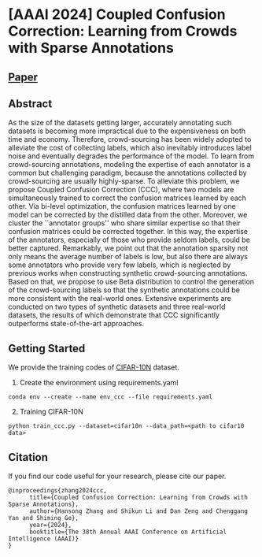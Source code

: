 # [AAAI 2024] Coupled Confusion Correction: Learning from Crowds with Sparse Annotations

## [Paper](https://arxiv.org/abs/2312.07331)
## Abstract
As the size of the datasets getting larger, accurately annotating such datasets is becoming more impractical due to the expensiveness on both time and economy. Therefore, crowd-sourcing has been widely adopted to alleviate the cost of collecting labels, which also inevitably introduces label noise and eventually degrades the performance of the model. To learn from crowd-sourcing annotations, modeling the expertise of each annotator is a common but challenging paradigm, because the annotations collected by crowd-sourcing are usually highly-sparse. To alleviate this problem, we propose Coupled Confusion Correction (CCC), where two models are simultaneously trained to correct the confusion matrices learned by each other. Via bi-level optimization, the confusion matrices learned by one model can be corrected by the distilled data from the other. Moreover, we cluster the ``annotator groups'' who share similar expertise so that their confusion matrices could be corrected together. In this way, the expertise of the annotators, especially of those who provide seldom labels, could be better captured. Remarkably, we point out that the annotation sparsity not only means the average number of labels is low, but also there are always some annotators who provide very few labels, which is neglected by previous works when constructing synthetic crowd-sourcing annotations. Based on that, we propose to use Beta distribution to control the generation of the crowd-sourcing labels so that the synthetic annotations could be more consistent with the real-world ones. Extensive experiments are conducted on two types of synthetic datasets and three real-world datasets, the results of which demonstrate that CCC significantly outperforms state-of-the-art approaches.


## Getting Started
We provide the training codes of [CIFAR-10N](http://www.noisylabels.com/) dataset.
1. Create the environment using requirements.yaml
```
conda env --create --name env_ccc --file requirements.yaml
```
2. Training CIFAR-10N
```
python train_ccc.py --dataset=cifar10n --data_path=<path to cifar10 data>
```

## Citation
If you find our code useful for your research, please cite our paper.
```
@inproceedings{zhang2024ccc,
      title={Coupled Confusion Correction: Learning from Crowds with Sparse Annotations}, 
      author={Hansong Zhang and Shikun Li and Dan Zeng and Chenggang Yan and Shiming Ge},
      year={2024},
      booktitle={The 38th Annual AAAI Conference on Artificial Intelligence (AAAI)}
}
```










